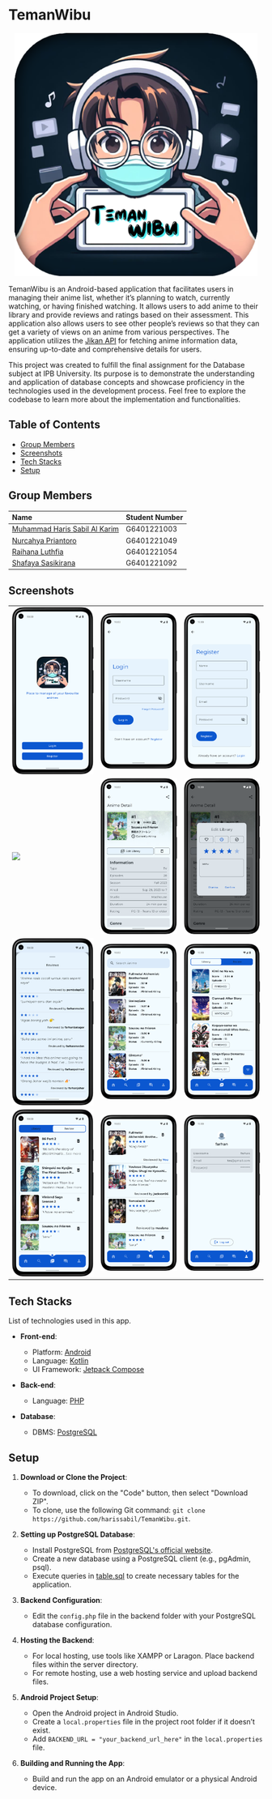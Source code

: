 # TemanWibu

<div align="center">
  <img src="https://github.com/harissabil/TemanWibu/blob/main/assets/logo/teman_wibu.png" width="480" alt="Centered Image">
</div>

TemanWibu is an Android-based application that facilitates users in managing their anime list, whether it’s planning to watch, currently watching, or having finished watching. It allows users to add anime to their library and provide reviews and ratings based on their assessment. This application also allows users to see other people’s reviews so that they can get a variety of views on an anime from various perspectives. The application utilizes the [Jikan API](https://github.com/jikan-me/jikan) for fetching anime information data, ensuring up-to-date and comprehensive details for users.

This project was created to fulfill the final assignment for the Database subject at IPB University. Its purpose is to demonstrate the understanding and application of database concepts and showcase proficiency in the technologies used in the development process. Feel free to explore the codebase to learn more about the implementation and functionalities.

## Table of Contents
- [Group Members](#group-members)
- [Screenshots](#screenshots)
- [Tech Stacks](#tech-stacks)
- [Setup](#setup)

## Group Members
| Name | Student Number |
| :-------- | :------- | 
[Muhammad Haris Sabil Al Karim](https://github.com/harissabil) | G6401221003 |
[Nurcahya Priantoro](https://github.com/Cahyo23042004)| G6401221049 |
[Raihana Luthfia](https://github.com/raihanaluthfia)| G6401221054 |
[Shafaya Sasikirana](https://www.github.com/fayyaas)| G6401221092 |

## Screenshots
<table>
  <tbody>
    <tr>
      <td><img src="assets/screenshot/welcome.png?raw=true"/></td>
      <td><img src="assets/screenshot/login.png?raw=true"/></td>
      <td><img src="assets/screenshot/register.png?raw=true"/></td>
    </tr>
    <tr>
      <td><img src="assets/screenshot/home.png?raw=true"/></td>
      <td><img src="assets/screenshot/detail.png?raw=true"/></td>
      <td><img src="assets/screenshot/detail_add_to_library.png?raw=true"/></td>
    </tr>
    <tr>
      <td><img src="assets/screenshot/detail_view_review.png?raw=true"/></td>
      <td><img src="assets/screenshot/search.png?raw=true"/></td>
      <td><img src="assets/screenshot/library.png?raw=true"/></td>
    </tr>
    <tr>
      <td><img src="assets/screenshot/library_review.png?raw=true"/></td>
      <td><img src="assets/screenshot/forum.png?raw=true"/></td>
      <td><img src="assets/screenshot/profile.png?raw=true"/></td>
    </tr>
  </tbody>
</table>

## Tech Stacks
List of technologies used in this app.

- **Front-end**:
  - Platform: [Android](https://developer.android.com/)
  - Language: [Kotlin](https://kotlinlang.org/)
  - UI Framework: [Jetpack Compose](https://developer.android.com/jetpack/compose)

- **Back-end**:
  - Language: [PHP](https://www.php.net/)

- **Database**:
  - DBMS: [PostgreSQL](https://www.postgresql.org/)

## Setup
1. **Download or Clone the Project**:
   - To download, click on the "Code" button, then select "Download ZIP".
   - To clone, use the following Git command: `git clone https://github.com/harissabil/TemanWibu.git`.
2. **Setting up PostgreSQL Database**:
   - Install PostgreSQL from [PostgreSQL's official website](https://www.postgresql.org/).
   - Create a new database using a PostgreSQL client (e.g., pgAdmin, psql).
   - Execute queries in [table.sql](./sql/table.sql) to create necessary tables for the application.

3. **Backend Configuration**:
   - Edit the `config.php` file in the backend folder with your PostgreSQL database configuration.

4. **Hosting the Backend**:
   - For local hosting, use tools like XAMPP or Laragon. Place backend files within the server directory.
   - For remote hosting, use a web hosting service and upload backend files.

5. **Android Project Setup**:
   - Open the Android project in Android Studio.
   - Create a `local.properties` file in the project root folder if it doesn’t exist.
   - Add `BACKEND_URL = "your_backend_url_here"` in the `local.properties` file.

6. **Building and Running the App**:
   - Build and run the app on an Android emulator or a physical Android device.
